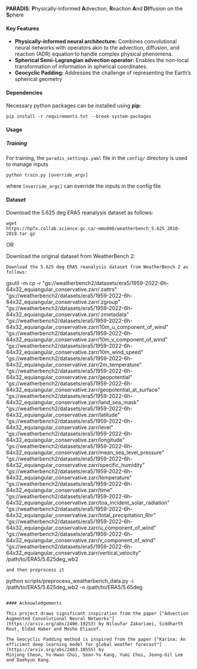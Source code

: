 **PARADIS**: **P**hysically-informed **A**dvection, **R**eaction **A**nd **DI**ffusion on the **S**phere

#### Key Features

- **Physically-informed neural architecture:** Combines convolutional neural networks with operators akin to the advection, diffusion, and reaction (ADR) equation to handle complex physical phenomena.
- **Spherical Semi-Lagrangian advection operator:** Enables the non-local transformation of information in spherical coordinates.
- **Geocyclic Padding:** Addresses the challenge of representing the Earth’s spherical geometry

#### Dependencies
Necessary python packages can be installed using **pip**:

```
pip install -r requirements.txt --break-system-packages
```

#### Usage
##### Training
For training, the `paradis_settings.yaml` file in the `config/` directory is used to manage inputs
```
python train.py [override_args]
```
where `[override_args]` can override the inputs in the config file.


#### Dataset
Download the 5.625 deg ERA5 reanalysis dataset as follows:

```
wget https://hpfx.collab.science.gc.ca/~mmo000/weatherbench_5.625_2010-2019.tar.gz
```

OR

Download the original dataset from WeatherBench 2:

```
Download the 5.625 deg ERA5 reanalysis dataset from WeatherBench 2 as follows:

```
gsutil -m cp -r   "gs://weatherbench2/datasets/era5/1959-2022-6h-64x32_equiangular_conservative.zarr/.zattrs"   "gs://weatherbench2/datasets/era5/1959-2022-6h-64x32_equiangular_conservative.zarr/.zgroup"   "gs://weatherbench2/datasets/era5/1959-2022-6h-64x32_equiangular_conservative.zarr/.zmetadata"   "gs://weatherbench2/datasets/era5/1959-2022-6h-64x32_equiangular_conservative.zarr/10m_u_component_of_wind"   "gs://weatherbench2/datasets/era5/1959-2022-6h-64x32_equiangular_conservative.zarr/10m_v_component_of_wind"   "gs://weatherbench2/datasets/era5/1959-2022-6h-64x32_equiangular_conservative.zarr/10m_wind_speed"   "gs://weatherbench2/datasets/era5/1959-2022-6h-64x32_equiangular_conservative.zarr/2m_temperature"   "gs://weatherbench2/datasets/era5/1959-2022-6h-64x32_equiangular_conservative.zarr/geopotential"   "gs://weatherbench2/datasets/era5/1959-2022-6h-64x32_equiangular_conservative.zarr/geopotential_at_surface"   "gs://weatherbench2/datasets/era5/1959-2022-6h-64x32_equiangular_conservative.zarr/land_sea_mask"   "gs://weatherbench2/datasets/era5/1959-2022-6h-64x32_equiangular_conservative.zarr/latitude"   "gs://weatherbench2/datasets/era5/1959-2022-6h-64x32_equiangular_conservative.zarr/level"   "gs://weatherbench2/datasets/era5/1959-2022-6h-64x32_equiangular_conservative.zarr/longitude"   "gs://weatherbench2/datasets/era5/1959-2022-6h-64x32_equiangular_conservative.zarr/mean_sea_level_pressure"   "gs://weatherbench2/datasets/era5/1959-2022-6h-64x32_equiangular_conservative.zarr/specific_humidity"   "gs://weatherbench2/datasets/era5/1959-2022-6h-64x32_equiangular_conservative.zarr/temperature"   "gs://weatherbench2/datasets/era5/1959-2022-6h-64x32_equiangular_conservative.zarr/time"   "gs://weatherbench2/datasets/era5/1959-2022-6h-64x32_equiangular_conservative.zarr/toa_incident_solar_radiation"   "gs://weatherbench2/datasets/era5/1959-2022-6h-64x32_equiangular_conservative.zarr/total_precipitation_6hr"   "gs://weatherbench2/datasets/era5/1959-2022-6h-64x32_equiangular_conservative.zarr/u_component_of_wind"   "gs://weatherbench2/datasets/era5/1959-2022-6h-64x32_equiangular_conservative.zarr/v_component_of_wind"   "gs://weatherbench2/datasets/era5/1959-2022-6h-64x32_equiangular_conservative.zarr/vertical_velocity"  /path/to/ERA5/5.625deg_wb2
```
and then preprocess it

```
python scripts/preprocess_weatherbench_data.py -i /path/to/ERA5/5.625deg_wb2 -o /path/to/ERA5/5.65deg
```

#### Acknowledgements

This project draws significant inspiration from the paper ["Advection Augmented Convolutional Neural Networks"](https://arxiv.org/abs/2406.19253) by Niloufar Zakariaei, Siddharth Rout, Eldad Haber and Moshe Eliasof.

The Geocyclic Padding method is inspired from the paper ["Karina: An efficient deep learning model for global weather forecast"](https://arxiv.org/abs/2403.10555) by
Minjong Cheon, Yo-Hwan Choi, Seon-Yu Kang, Yumi Choi, Jeong-Gil Lee and Daehyun Kang.
